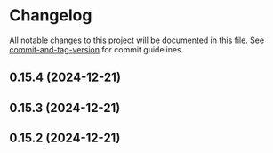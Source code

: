 # Changelog

All notable changes to this project will be documented in this file. See [commit-and-tag-version](https://github.com/absolute-version/commit-and-tag-version) for commit guidelines.

## 0.15.4 (2024-12-21)

## 0.15.3 (2024-12-21)

## 0.15.2 (2024-12-21)
